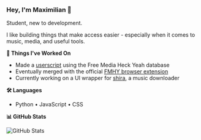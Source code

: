 ### Hey, I'm Maximilian 👋

Student, new to development.

I like building things that make access easier - especially when it comes to music, media, and useful tools.


**🧪 Things I've Worked On**
- Made a [userscript](https://github.com/Maxikozie/FMHY-SafeLink-Guard) using the Free Media Heck Yeah database  
- Eventually merged with the official [FMHY browser extension](https://github.com/fmhy/FMHY-SafeGuard)  
- Currently working on a UI wrapper for [shira](https://github.com/KraXen72/shira), a music downloader


**🛠 Languages**
- Python • JavaScript • CSS


**📊 GitHub Stats**

![GitHub Stats](https://github-readme-stats.vercel.app/api?username=Maxikozie&count_private=true&show_icons=true&theme=tokyonight&hide_rank=true)
